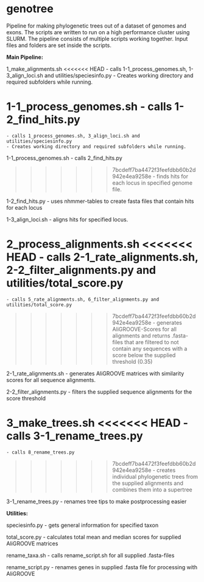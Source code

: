 # genotree

Pipeline for making phylogenetic trees out of a dataset of genomes and exons. The scripts are written to run on a high performance cluster using SLURM.
The pipeline consists of multiple scripts working together. Input files and folders are set inside the scripts.

**Main Pipeline:**

1_make_alignments.sh
<<<<<<< HEAD
    - calls 1-1_process_genomes.sh, 1-3_align_loci.sh and utilities/speciesinfo.py
    - Creates working directory and required subfolders while running.

1-1_process_genomes.sh
    - calls 1-2_find_hits.py
=======
    - calls 1_process_genomes.sh, 3_align_loci.sh and utilities/speciesinfo.py
    - Creates working directory and required subfolders while running.

1-1_process_genomes.sh
    - calls 2_find_hits.py
>>>>>>> 7bcdeff7ba4472f3feefdbb60b2d942e4ea9258e
    - finds hits for each locus in specified genome file.

1-2_find_hits.py
    - uses nhmmer-tables to create fasta files that contain hits for each locus

1-3_align_loci.sh
    - aligns hits for specified locus.

2_process_alignments.sh
<<<<<<< HEAD
    - calls 2-1_rate_alignments.sh, 2-2_filter_alignments.py and utilities/total_score.py
=======
    - calls 5_rate_alignments.sh, 6_filter_alignments.py and utilities/total_score.py
>>>>>>> 7bcdeff7ba4472f3feefdbb60b2d942e4ea9258e
    - generates AliGROOVE-Scores for all alignments and returns .fasta-files that are filtered to not contain any sequences with a score below the supplied threshold (0.35)

2-1_rate_alignments.sh
    - generates AliGROOVE matrices with similarity scores for all sequence alignments.

2-2_filter_alignments.py
    - filters the supplied sequence alignments for the score threshold

3_make_trees.sh
<<<<<<< HEAD
    - calls 3-1_rename_trees.py
=======
    - calls 8_rename_trees.py
>>>>>>> 7bcdeff7ba4472f3feefdbb60b2d942e4ea9258e
    - creates individual phylogenetic trees from the supplied alignments and combines them into a supertree

3-1_rename_trees.py
    - renames tree tips to make postprocessing easier


**Utilities:**

speciesinfo.py - gets general information for specified taxon

total_score.py - calculates total mean and median scores for supplied AliGROOVE matrices

rename_taxa.sh - calls rename_script.sh for all supplied .fasta-files

rename_script.py - renames genes in supplied .fasta file for processing with AliGROOVE
